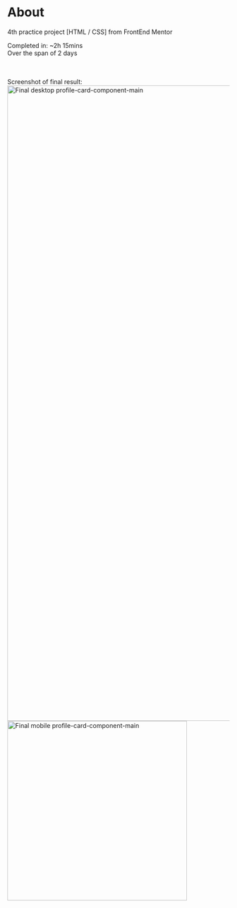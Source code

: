 # About
4th practice project [HTML / CSS] from FrontEnd Mentor

Completed in: ~2h 15mins
<br />
Over the span of 2 days
<br />
<br />
<br />

Screenshot of final result:
<img width="1440" alt="Final desktop profile-card-component-main" src="https://user-images.githubusercontent.com/94437215/146400739-2a75b0b1-e9a1-4a08-acff-2893ea294f10.png">
<img width="407" alt="Final mobile profile-card-component-main" src="https://user-images.githubusercontent.com/94437215/146400757-4ed3b76e-29ea-478f-95d2-510ad8815b15.png">
